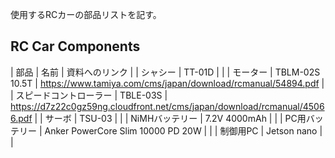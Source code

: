 
使用するRCカーの部品リストを記す。

## RC Car Components

| 部品          | 名前                                | 資料へのリンク                                                                    |
| シャシー        | TT-01D                            |                                                                            |
| モーター        | TBLM-02S　10.5T                    | https://www.tamiya.com/cms/japan/download/rcmanual/54894.pdf               |
| スピードコントローラー | TBLE-03S                          | https://d7z22c0gz59ng.cloudfront.net/cms/japan/download/rcmanual/45066.pdf |
| サーボ         | TSU-03                            |                                                                            |
| NiMHバッテリー   | 7.2V 4000mAh                      |                                                                            |
| PC用バッテリー    | Anker PowerCore Slim 10000 PD 20W |                                                                            |
| 制御用PC           | Jetson nano                                  |                                                                            |